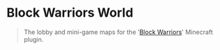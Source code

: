 # Block Warriors World

> The lobby and mini-game maps for the '[Block Warriors](https://github.com/EsotericEnderman/block-warriors-lobby)' Minecraft plugin.
